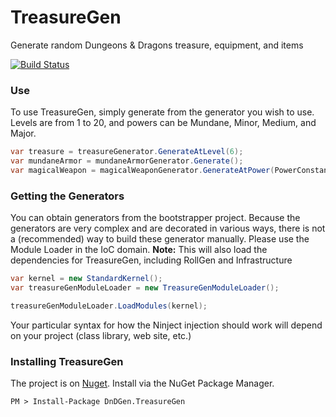 # TreasureGen

Generate random Dungeons & Dragons treasure, equipment, and items

[![Build Status](https://dev.azure.com/dndgen/DnDGen/_apis/build/status/DnDGen.TreasureGen?branchName=master)](https://dev.azure.com/dndgen/DnDGen/_build/latest?definitionId=15&branchName=master)

### Use

To use TreasureGen, simply generate from the generator you wish to use.  Levels are from 1 to 20, and powers can be Mundane, Minor, Medium, and Major.

```C#
var treasure = treasureGenerator.GenerateAtLevel(6);
var mundaneArmor = mundaneArmorGenerator.Generate();
var magicalWeapon = magicalWeaponGenerator.GenerateAtPower(PowerConstants.Major);
```

### Getting the Generators

You can obtain generators from the bootstrapper project.  Because the generators are very complex and are decorated in various ways, there is not a (recommended) way to build these generator manually.  Please use the Module Loader in the IoC domain.  **Note:** This will also load the dependencies for TreasureGen, including RollGen and Infrastructure

```C#
var kernel = new StandardKernel();
var treasureGenModuleLoader = new TreasureGenModuleLoader();

treasureGenModuleLoader.LoadModules(kernel);
```

Your particular syntax for how the Ninject injection should work will depend on your project (class library, web site, etc.)

### Installing TreasureGen

The project is on [Nuget](https://www.nuget.org/packages/DnDGen.TreasureGen). Install via the NuGet Package Manager.

    PM > Install-Package DnDGen.TreasureGen
